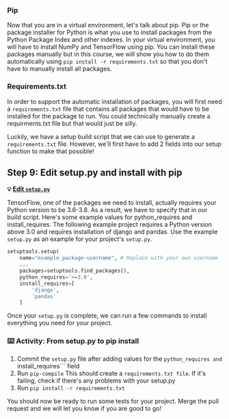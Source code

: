 ### Pip

Now that you are in a virtual environment, let's talk about pip. Pip or the package installer for Python is what you use to install packages from the Python Package Index and other indexes. In your virtual environment, you will have to install NumPy and TensorFlow using pip. You can install these packages manually but in this course, we will show you how to do them automatically using ```pip install -r requirements.txt``` so that you don't have to manually install all packages.

### Requirements.txt

In order to support the automatic installation of packages, you will first need a ```requirements.txt``` file that contains all packages that would have to be installed for the package to run. You could technically manually create a requirments.txt file but that would just be silly.

Luckily, we have a setup build script that we can use to generate a ```requirements.txt``` file. However, we'll first have to add 2 fields into our setup function to make that possible!

## Step 9: Edit setup.py and install with pip

**:bulb: [Edit `setup.py`]({{quicklink1}})**

TensorFlow, one of the packages we need to install, actually requires your Python version to be 3.6-3.8. As a result, we have to specify that in our build script. Here's some example values for python_requires and install_requires. The following example project requires a Python version above 3.0 and requires installation of django and pandas. Use the example ```setup.py``` as an example for your project's ```setup.py```.
```python
setuptools.setup(
    name="example_package-username", # Replace with your own username
    ...
    packages=setuptools.find_packages(),
    python_requires='>=3.0',
    install_requires=[
        'django',
        'pandas'
    ]
```

Once your ```setup.py``` is complete, we can run a few commands to install everything you need for your project.
### :keyboard: Activity: From setup.py to pip install 

1. Commit the ```setup.py``` file after adding values for the ```python_requires and ```install_requires``` field
2. Run ```pip-compile```
This should create a ```requirements.txt file```. If it's failing, check if there's any problems with your setup.py
3. Run ```pip install -r requirements.txt```

You should now be ready to run some tests for your project. Merge the pull request and we will let you know if you are good to go!
